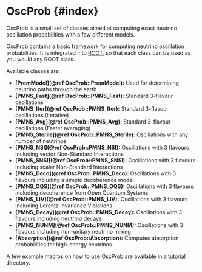 # OscProb  {#index}

OscProb is a small set of classes aimed at computing exact neutrino oscillation probabilities with a few different models.

OscProb contains a basic framework for computing neutrino oscillation probabilities.
It is integrated into [ROOT](https://root.cern.ch/), so that each class can be used as you would any ROOT class.

Available classes are:
- **[PremModel](@ref OscProb::PremModel):** Used for determining neutrino paths through the earth
- **[PMNS_Fast](@ref OscProb::PMNS_Fast):** Standard 3-flavour oscillations
- **[PMNS_Iter](@ref OscProb::PMNS_Iter):** Standard 3-flavour oscillations (iterative)
- **[PMNS_Avg](@ref OscProb::PMNS_Avg):** Standard 3-flavour oscillations (Faster averaging)
- **[PMNS_Sterile](@ref OscProb::PMNS_Sterile):** Oscillations with any number of neutrinos
- **[PMNS_NSI](@ref OscProb::PMNS_NSI):** Oscillations with 3 flavours including vector Non-Standard Interactions
- **[PMNS_SNSI](@ref OscProb::PMNS_SNSI):** Oscillations with 3 flavours including scalar Non-Standard Interactions
- **[PMNS_Deco](@ref OscProb::PMNS_Deco):** Oscillations with 3 flavours including a simple decoherence model
- **[PMNS_OQS](@ref OscProb::PMNS_OQS):** Oscillations with 3 flavours including decoherence from Open Quantum Systems
- **[PMNS_LIV](@ref OscProb::PMNS_LIV):** Oscillations with 3 flavours including Lorentz Invariance Violations
- **[PMNS_Decay](@ref OscProb::PMNS_Decay):** Oscillations with 3 flavours including neutrino decays
- **[PMNS_NUNM](@ref OscProb::PMNS_NUNM):** Oscillations with 3 flavours including non-unitary neutrino mixing
- **[Absorption](@ref OscProb::Absorption):** Computes absorption probabilities for high-energy neutrinos

A few example macros on how to use OscProb are available in a [tutorial](https://github.com/joaoabcoelho/OscProb/tree/master/tutorial) directory.
